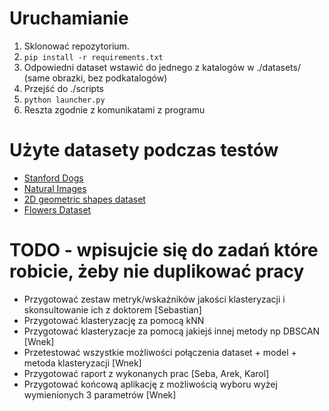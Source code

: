 # Uruchamianie

1. Sklonować repozytorium.
2. `pip install -r requirements.txt`
3. Odpowiedni dataset wstawić do jednego z katalogów w ./datasets/ (same obrazki, bez podkatalogów)
4. Przejść do ./scripts
5. ```python launcher.py```
6. Reszta zgodnie z komunikatami z programu

# Użyte datasety podczas testów
* [Stanford Dogs](http://vision.stanford.edu/aditya86/ImageNetDogs/images.tar)
* [Natural Images](https://www.kaggle.com/prasunroy/natural-images)
* [2D geometric shapes dataset](https://data.mendeley.com/datasets/wzr2yv7r53/1)
* [Flowers Dataset](https://dataverse.harvard.edu/dataset.xhtml?persistentId=doi:10.7910/DVN/1ECTVN)


# TODO - wpisujcie się do zadań które robicie, żeby nie duplikować pracy
* Przygotować zestaw metryk/wskażników jakości klasteryzacji i skonsultowanie ich z doktorem [Sebastian]
* Przygotować klasteryzację za pomocą kNN
* Przygotować klasteryzacje za pomocą jakiejś innej metody np DBSCAN [Wnek]
* Przetestować wszystkie możliwości połączenia dataset + model + metoda klasteryzacji [Wnek]
* Przygotować raport z wykonanych prac [Seba, Arek, Karol]
* Przygotować końcową aplikację z możliwością wyboru wyżej wymienionych 3 parametrów [Wnek]

